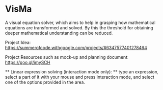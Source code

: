 # VisMa
A visual equation solver, which aims to help in grasping how mathematical equations are transformed and solved. By this the threshold for obtaining deeper mathematical understanding can be reduced.

Project Idea: https://summerofcode.withgoogle.com/projects/#6347577401278464

Project Resources such as mock-up and planning document: https://goo.gl/imySCH 

** Linear expression solving (interaction mode only): ** type an expression, select a part of it with your mouse and press interaction mode, and select one of the options provided in the area.
